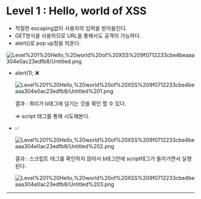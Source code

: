# Level 1 : Hello, world of XSS

- 적절한 escaping없이 사용자의 입력을 받아들인다.
- GET방식을 사용하므로 URL을 통해서도 공격이 가능하다.
- alert()로 pop up창을 띄운다.

![Level%201%20Hello,%20world%20of%20XSS%209f0712233cbe4beaaa304e0ac23edfb8/Untitled.png](Level%201%20Hello,%20world%20of%20XSS%209f0712233cbe4beaaa304e0ac23edfb8/Untitled.png)

- alert(1); ❌

    ![Level%201%20Hello,%20world%20of%20XSS%209f0712233cbe4beaaa304e0ac23edfb8/Untitled%201.png](Level%201%20Hello,%20world%20of%20XSS%209f0712233cbe4beaaa304e0ac23edfb8/Untitled%201.png)

    결과 : 쿼리가 b태그에 담기는 것을 확인 할 수 있다. 

    ⇒ script 태그를 통해 시도해본다.

- <script>alert(1);</script> ✅

    ![Level%201%20Hello,%20world%20of%20XSS%209f0712233cbe4beaaa304e0ac23edfb8/Untitled%202.png](Level%201%20Hello,%20world%20of%20XSS%209f0712233cbe4beaaa304e0ac23edfb8/Untitled%202.png)

    결과 : 스크립트 태그를 확인하지 않아서 b태그안에 script태그가 들어가면서 실행된다.

    ![Level%201%20Hello,%20world%20of%20XSS%209f0712233cbe4beaaa304e0ac23edfb8/Untitled%203.png](Level%201%20Hello,%20world%20of%20XSS%209f0712233cbe4beaaa304e0ac23edfb8/Untitled%203.png)

---
